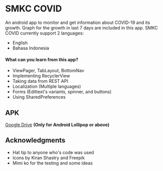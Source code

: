 # SMKC COVID
An android app to monitor and get information about COVID-19 and its growth. Graph for the growth in last 7 days are included in this app. SMKC COVID currently support 2 languages:
* English
* Bahasa Indonesia

#### What can you learn from this app?
  * ViewPager, TabLayout, BottomNav
  * Implementing RecyclerView
  * Taking data from REST API
  * Localization (Multiple languages)
  * Forms (Edittext's variants, spinner, and buttons)
  * Using SharedPreferences

## APK

[Google Drive](https://drive.google.com/file/d/1xxbVPXqttWq0aniynJ8Mk7fMoyYgxGOA/view?usp=sharing) **(Only for Android Lollipop or above)**

## Acknowledgments
* Hat tip to anyone who's code was used
* Icons by Kiran Shastry and Freepik
* Mimi ko for the testing and some ideas
